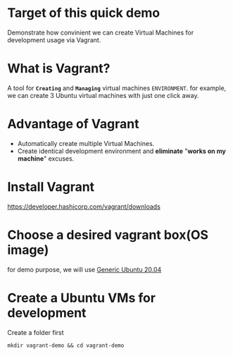 
# Target of this quick demo
Demonstrate how convinient we can create Virtual Machines for development usage via Vagrant.

# What is Vagrant?

A tool for __`Creating`__ and __`Managing`__ virtual machines `ENVIRONMENT`.
for example, we can create 3 Ubuntu virtual machines with just one click away.

# Advantage of Vagrant
* Automatically create multiple Virtual Machines.
* Create identical development environment and __eliminate__ "__works on my machine__" excuses.


# Install Vagrant
https://developer.hashicorp.com/vagrant/downloads


# Choose a desired vagrant box(OS image)
for demo purpose, we will use [Generic Ubuntu 20.04](https://app.vagrantup.com/generic/boxes/ubuntu2004)


# Create a Ubuntu VMs for development

Create a folder first
```
mkdir vagrant-demo && cd vagrant-demo
```
